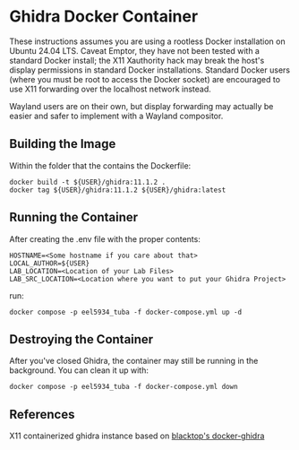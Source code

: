 # Ghidra Docker Container
These instructions assumes you are using a rootless Docker installation on Ubuntu 24.04 LTS.  Caveat Emptor, they have not been tested with a standard Docker install; the X11 Xauthority hack may break the host's display permissions in standard Docker installations.  Standard Docker users (where you must be root to access the Docker socket) are encouraged to use X11 forwarding over the localhost network instead.

Wayland users are on their own, but display forwarding may actually be easier and safer to implement with a Wayland compositor.

## Building the Image
Within the folder that the contains the Dockerfile: <br/>
```
docker build -t ${USER}/ghidra:11.1.2 .
docker tag ${USER}/ghidra:11.1.2 ${USER}/ghidra:latest
```

## Running the Container
After creating the .env file with the proper contents: <br/>
```
HOSTNAME=<Some hostname if you care about that>
LOCAL_AUTHOR=${USER}
LAB_LOCATION=<Location of your Lab Files>
LAB_SRC_LOCATION=<Location where you want to put your Ghidra Project>
```
run: <br/>
```
docker compose -p eel5934_tuba -f docker-compose.yml up -d
```

## Destroying the Container
After you've closed Ghidra, the container may still be running in the background.  You can clean it up with: <br/>
```
docker compose -p eel5934_tuba -f docker-compose.yml down
```

## References
X11 containerized ghidra instance based on [blacktop's docker-ghidra](https://github.com/blacktop/docker-ghidra)
